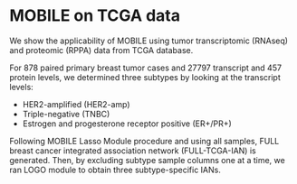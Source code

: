 # MOBILE on TCGA data

We show the applicability of MOBILE using tumor transcriptomic (RNAseq) and proteomic (RPPA) data from TCGA database. 

For 878 paired primary breast tumor cases and 27797 transcript and 457 protein levels, we determined three subtypes by looking at the transcript levels:

- HER2-amplified (HER2-amp)
- Triple-negative (TNBC)
- Estrogen and progesterone receptor positive (ER+/PR+)

Following MOBILE Lasso Module procedure and using all samples, FULL breast cancer integrated association network (FULL-TCGA-IAN) is generated. 
Then, by excluding subtype sample columns one at a time, we ran LOGO module to obtain three subtype-specific IANs.
